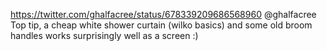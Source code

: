 https://twitter.com/ghalfacree/status/678339209686568960 @ghalfacree Top tip, a cheap white shower curtain (wilko basics) and some old broom handles works surprisingly well as a screen :)